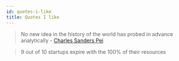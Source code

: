 ```yaml
---
id: quotes-i-like
title: Quotes I like
---
```


> No new idea in the history of the world has probed in advance analytically - [Charles Sanders Pei](https://en.wikipedia.org/wiki/Charles_Sanders_Peirce)

> 9 out of 10 startups expire with the 100% of their resources
